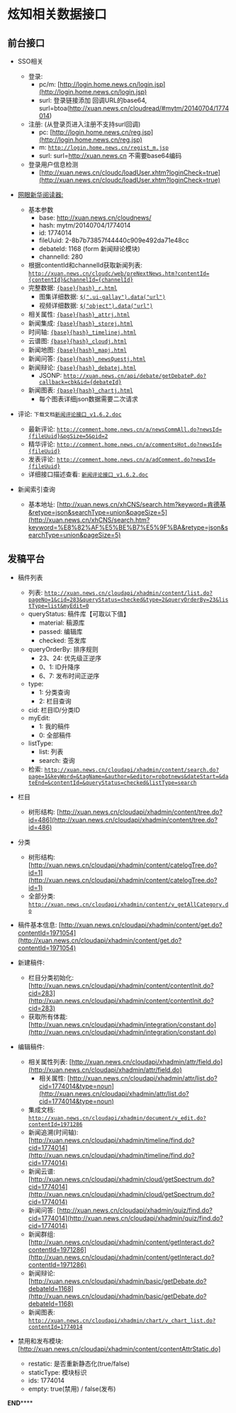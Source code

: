 炫知相关数据接口
================

前台接口
--------
- SSO相关
	* 登录:
		* pc/m: [http://login.home.news.cn/login.jsp](http://login.home.news.cn/login.jsp)
		* surl: 登录链接添加 回调URL的base64, surl=btoa(http://xuan.news.cn/cloudread/#mytm/20140704/1774014)
	* 注册: (从登录页进入注册不支持surl回调)
		* pc: [http://login.home.news.cn/reg.jsp](http://login.home.news.cn/reg.jsp)
		* m: [`http://login.home.news.cn/regist_m.jsp`](http://login.home.news.cn/regist_m.jsp)
		* surl: surl=http://xuan.news.cn 不需要base64编码
	* 登录用户信息检测
		* [http://xuan.news.cn/cloudc/loadUser.xhtm?loginCheck=true](http://xuan.news.cn/cloudc/loadUser.xhtm?loginCheck=true)

- [网眼新华阅读器:](http://xuan.news.cn/cloudread/#mytm/20140704/1774014)
	* 基本参数
		* base: http://xuan.news.cn/cloudnews/
		* hash: mytm/20140704/1774014
	    * id: 1774014 
	    * fileUuid: 2-8b7b73857f44440c909e492da71e48cc
	    * debateId: 1168 (form 新闻辩论模块)
		* channelId: 280
	* 根据contentId和channelId获取新闻列表: [``http://xuan.news.cn/cloudc/web/preNextNews.htm?contentId={contentId}&channelId={channelId}``](http://xuan.news.cn/cloudc/web/preNextNews.htm?contentId=1774014&channelId=280)
	* 完整数据: [``{base}{hash}_r.html``](http://xuan.news.cn/cloudnews/mytm/20140704/1774014_r.html)
		* 图集详细数据: [``$(".ui-gallay").data("url")``](http://xuan.news.cn/cloudnews/ktsh/20140629/1770175.json)
		* 视频详细数据: [``$("object").data("url")``](http://xuan.news.cn/cloudnews/xhsp/20140930/1811911_videos.json)
	* 相关属性: [``{base}{hash}_attrj.html``](http://xuan.news.cn/cloudnews/mytm/20140704/1774014_attrj.html)
	* 新闻集成: [``{base}{hash}_storej.html``](http://xuan.news.cn/cloudnews/mytm/20140704/1774014_storej.html)
	* 时间轴:   [``{base}{hash}_timelinej.html``](http://xuan.news.cn/cloudnews/mytm/20140704/1774014_timelinej.html)
	* 云谱图:   [``{base}{hash}_cloudj.html``](http://xuan.news.cn/cloudnews/mytm/20140704/1774014_cloudj.html)
	* 新闻地图: [``{base}{hash}_mapj.html``](http://xuan.news.cn/cloudnews/mytm/20140704/1774014_mapj.html)
	* 新闻问答: [``{base}{hash}_newsQuestj.html``](http://xuan.news.cn/cloudnews/mytm/20140704/1774014_newsQuestj.html)
	* 新闻辩论: [``{base}{hash}_debatej.html``](http://xuan.news.cn/cloudnews/mytm/20140704/1774014_debatej.html)
		* JSONP: [``http://xuan.news.cn/api/debate/getDebateP.do?callback=cbk&id={debateId}``](http://xuan.news.cn/api/debate/getDebateP.do?callback=cbk&id=1168)
	* 新闻图表: [``{base}{hash}_chartj.html``](http://xuan.news.cn/cloudnews/mytm/20140704/1774014_chartj.html)
        * 每个图表详细json数据需要二次请求

- 评论: `下载文档`[`新闻评论接口_v1.6.2.doc`](新闻评论接口_v1.6.2.doc)
	* 最新评论: [``http://comment.home.news.cn/a/newsCommAll.do?newsId={fileUuid}&pgSize=5&pid=2``](http://comment.home.news.cn/a/newsCommAll.do?newsId=2-8b7b73857f44440c909e492da71e48cc&pgSize=5&pid=2)
	* 精华评论: [``http://comment.home.news.cn/a/commentsHot.do?newsId={fileUuid}``](http://comment.home.news.cn/a/commentsHot.do?newsId=2-8b7b73857f44440c909e492da71e48cc)
	* 发表评论: [``http://comment.home.news.cn/a/adComment.do?newsId={fileUuid}``](http://comment.home.news.cn/a/adComment.do) 
	* 详细接口描述查看: [`新闻评论接口_v1.6.2.doc`](新闻评论接口_v1.6.2.doc)

- 新闻索引查询
	* 基本地址: [http://xuan.news.cn/xhCNS/search.htm?keyword=肯德基&retype=json&searchType=union&pageSize=5](http://xuan.news.cn/xhCNS/search.htm?keyword=%E8%82%AF%E5%BE%B7%E5%9F%BA&retype=json&searchType=union&pageSize=5)


发稿平台
--------

- 稿件列表
	* 列表: [`http://xuan.news.cn/cloudapi/xhadmin/content/list.do?pageNo=1&cid=283&queryStatus=checked&type=2&queryOrderBy=23&listType=list&myEdit=0`](http://xuan.news.cn/cloudapi/xhadmin/content/list.do?pageNo=1&cid=283&queryStatus=checked&type=2&queryOrderBy=23&contentId=&listType=list&myEdit=0)
	* queryStatus: 稿件库【可取以下值】
		* material: 稿源库
		* passed: 编辑库
		* checked: 签发库
	* queryOrderBy: 排序规则
		* 23、24: 优先级正逆序
		* 0、1: ID升降序
		* 6、7: 发布时间正逆序
	* type: 
		* 1: 分类查询
		* 2: 栏目查询
	* cid: 栏目ID/分类ID
	* myEdit: 
		* 1: 我的稿件
		* 0: 全部稿件
	* listType: 
		* list: 列表
		* search: 查询 
	* 检索: [`http://xuan.news.cn/cloudapi/xhadmin/content/search.do?page=1&keyWord=&tagName=&author=&editor=robotnews&dateStart=&dateEnd=&contentId=&queryStatus=checked&listType=search`](http://xuan.news.cn/cloudapi/xhadmin/content/search.do?page=1&keyWord=&tagName=&author=&editor=robotnews&dateStart=&dateEnd=&contentId=&queryStatus=checked&listType=search)
	
- 栏目 
	* 树形结构: [http://xuan.news.cn/cloudapi/xhadmin/content/tree.do?id=486](http://xuan.news.cn/cloudapi/xhadmin/content/tree.do?id=486)
- 分类 
	* 树形结构: [http://xuan.news.cn/cloudapi/xhadmin/content/catelogTree.do?id=1](http://xuan.news.cn/cloudapi/xhadmin/content/catelogTree.do?id=1)
	* 全部分类: [`http://xuan.news.cn/cloudapi/xhadmin/content/v_getAllCategory.do`](http://xuan.news.cn/cloudapi/xhadmin/content/v_getAllCategory.do)

- 稿件基本信息: [http://xuan.news.cn/cloudapi/xhadmin/content/get.do?contentId=1971054](http://xuan.news.cn/cloudapi/xhadmin/content/get.do?contentId=1971054)

- 新建稿件:
	* 栏目分类初始化: [http://xuan.news.cn/cloudapi/xhadmin/content/contentInit.do?cid=283](http://xuan.news.cn/cloudapi/xhadmin/content/contentInit.do?cid=283)
	* 获取所有体裁: [http://xuan.news.cn/cloudapi/xhadmin/integration/constant.do](http://xuan.news.cn/cloudapi/xhadmin/integration/constant.do)
- 编辑稿件:
	* 相关属性列表: [http://xuan.news.cn/cloudapi/xhadmin/attr/field.do](http://xuan.news.cn/cloudapi/xhadmin/attr/field.do)
		* 相关属性: [http://xuan.news.cn/cloudapi/xhadmin/attr/list.do?cid=1774014&type=noun](http://xuan.news.cn/cloudapi/xhadmin/attr/list.do?cid=1774014&type=noun)
	* 集成文档: [`http://xuan.news.cn/cloudapi/xhadmin/document/v_edit.do?contentId=1971286`](http://xuan.news.cn/cloudapi/xhadmin/document/v_edit.do?contentId=1971286)
	* 新闻追溯(时间轴): [http://xuan.news.cn/cloudapi/xhadmin/timeline/find.do?cid=1774014](http://xuan.news.cn/cloudapi/xhadmin/timeline/find.do?cid=1774014)
	* 新闻云谱: [http://xuan.news.cn/cloudapi/xhadmin/cloud/getSpectrum.do?cid=1774014](http://xuan.news.cn/cloudapi/xhadmin/cloud/getSpectrum.do?cid=1774014)
	* 新闻问答: [http://xuan.news.cn/cloudapi/xhadmin/quiz/find.do?cid=1774014](http://xuan.news.cn/cloudapi/xhadmin/quiz/find.do?cid=1774014)
	* 新闻群组: [http://xuan.news.cn/cloudapi/xhadmin/content/getInteract.do?contentId=1971286](http://xuan.news.cn/cloudapi/xhadmin/content/getInteract.do?contentId=1971286)
	* 新闻辩论: [http://xuan.news.cn/cloudapi/xhadmin/basic/getDebate.do?debateId=1168](http://xuan.news.cn/cloudapi/xhadmin/basic/getDebate.do?debateId=1168)
	* 新闻图表: [`http://xuan.news.cn/cloudapi/xhadmin/chart/v_chart_list.do?contentId=1774014`](http://xuan.news.cn/cloudapi/xhadmin/chart/v_chart_list.do?contentId=1774014)
- 禁用和发布模块: [http://xuan.news.cn/cloudapi/xhadmin/content/contentAttrStatic.do]
	* restatic: 是否重新静态化(true/false)
	* staticType: 模块标识
	* ids: 1774014
	* empty: true(禁用) / false(发布) 



**********************END**************************